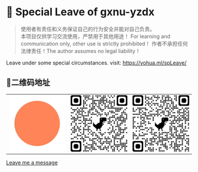 # 🚀️ Special Leave of gxnu-yzdx

> 使用者有责任和义务保证自己的行为安全并能对自己负责。   
> 本项目仅供学习交流使用，严禁用于其他用途！ For learning and communication only, other use is strictly prohibited！
> 作者不承担任何法律责任！The author assumes no legal liability！

Leave under some special circumstances.
visit: https://yohua.ml/spLeave/

## 🎉️二维码地址

<table>
<tr>
<td><img width="256" src="img/logo.gif" /></td>
<td><img width="256" src="img/qrcode_yohua.ml.png" /></td>
<td><img width="256" src="img/qrcode_0xeaa67.github.io.png" /></td>
</tr>
</table>

[Leave me a message](https://github.com/colflip/spleave/issues/new)
